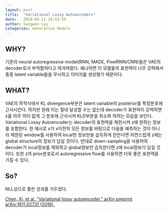 ```yaml
---
layout: post
title:  "Variational Lossy Autoencoders"
date:   2018-04-11 19:53:59
author: Sungwon Lyu
categories: Generative Models
---
```


## WHY? 
기존의 neural autoregressive model(RNN, MADE, PixelRNN/CNN)들은 VAE의 decoder로서 부적합하다고 여겨져왔다. 왜냐하면 이 모델들의 표현력이 너무 강력해서 종종 latent variable들을 무시하고 이미지를 생성했기 때문이다. 

## WHAT?
VAE의 목적식에서 KL divergence부분은 latent variable의 posterior를 특정분포에 근사시킨다. 하지만 원래 이는 절대 달성할 수는 없는데 decoder가 표현력이 강력하면 z를 아무 의미 없게 그 분포에 근사시켜 KLD부분을 최소화 하려는 모습을 보인다. Variational Lossy Autoencoder는 decoder의 표현력을 제한시켜 z에 원하는 정보를 포함한다. 한 예시로 x가 x이전의 모든 정보를 바탕으로 다음을 예측하는 것이 아니라 제한된 window를 사용하여 local한 정보만을 습득하게 만든다면 자연스럽게 z에는 global structure의 정보가 담길 것이다. 반대로 down-sampling을 사용하여 decoder가 local정보를 제외하고 global정보만 습득한다면 z에 local정보가 담길 것이다. 또한 z의 prior분포로서 autoregressive flow를 사용하면 더욱 좋은 표현력을 가질 수 있다. 

## So?
NLL상으로 좋은 성과를 거두었다. 

[Chen, Xi, et al. "Variational lossy autoencoder." arXiv preprint arXiv:1611.02731 (2016).](https://arxiv.org/abs/1611.02731)
